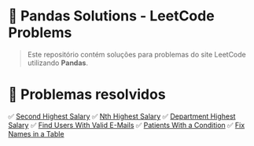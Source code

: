 # 🐼 Pandas Solutions - LeetCode Problems

> Este repositório contém soluções para problemas do site LeetCode utilizando **Pandas**.

# :pencil: Problemas resolvidos

:white_check_mark: [Second Highest Salary](https://github.com/valsoares/Leetcode/blob/main/pandas-problems/176.ipynb)
:white_check_mark: [Nth Highest Salary](https://github.com/valsoares/Leetcode/blob/main/pandas-problems/177.ipynb)
:white_check_mark: [Department Highest Salary](https://github.com/valsoares/Leetcode/blob/main/pandas-problems/184.ipynb)
:white_check_mark: [Find Users With Valid E-Mails](https://github.com/valsoares/Leetcode/blob/main/pandas-problems/1517.ipynb)
:white_check_mark: [Patients With a Condition](https://github.com/valsoares/Leetcode/blob/main/pandas-problems/1527.ipynb)
:white_check_mark: [Fix Names in a Table](https://github.com/valsoares/Leetcode/blob/main/pandas-problems/1667.ipynb)
